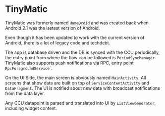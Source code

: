 # TinyMatic

TinyMatic was formerly named `HomeDroid` and was created back when Android 2.1 was the lastest version of Android. 

Even though it has been updated to work with the current version of Android, there is a lot of legacy code and techdebt.

The app is database driven and the DB is synced with the CCU periodically, the entry point from where the flow can be followed is `PeriodSyncManager`. 
TinyMatic also supports push notifications via RPC, entry point `RpcForegroundService`´.

On the UI Side, the main screen is obviously named `MainActivity`. 
All screens that show data are built on top of `ServiceContentActivity` and `DataFragment`. 
The UI is notified about new data with broadcast notifications from the data layer.

Any CCU datapoint is parsed and translated into UI by `ListViewGenerator`, including widget content.
